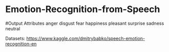 # Emotion-Recognition-from-Speech
#Output Attributes
anger
disgust
fear
happiness
pleasant surprise
sadness
neutral



Datasets: https://www.kaggle.com/dmitrybabko/speech-emotion-recognition-en

